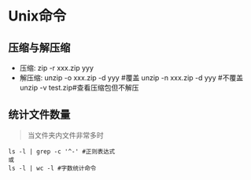 # Unix命令

## 压缩与解压缩

- 压缩:
zip -r xxx.zip yyy
- 解压缩:
unzip -o xxx.zip -d yyy #覆盖
unzip -n xxx.zip -d yyy #不覆盖
unzip -v test.zip#查看压缩包但不解压
## 统计文件数量
>当文件夹内文件非常多时
```
ls -l | grep -c '^-' #正则表达式
或
ls -l | wc -l #字数统计命令


```

